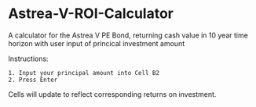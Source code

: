 # Astrea-V-ROI-Calculator
A calculator for the Astrea V PE Bond, returning cash value in 10 year time horizon with user input of princical investment amount

Instructions:

    1. Input your principal amount into Cell B2
    2. Press Enter
    
Cells will update to reflect corresponding returns on investment.
